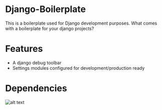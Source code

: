 # Django-Boilerplate

This is a boilerplate used for Django development purposes.
What comes with a boilerplate for your django projects?

# Features

- A django debug toolbar
- Settings modules configured for development/production ready

# Dependencies

![alt text](https://django-debug-toolbar.readthedocs.io/en/latest/ "Django debug toolbar")
